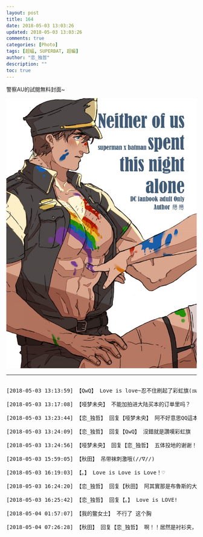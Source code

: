 ```yaml
---
layout: post
title: 164
date: 2018-05-03 13:03:26
updated: 2018-05-03 13:03:26
comments: true
categories: [Photo]
tags: [超蝠, SUPERBAT, 超蝙]
author: "恋_独哲"
description: ""
toc: true
---
```


<p>警察AU的試閱無料封面~</p>

![](https://raw.githubusercontent.com/alicewish/maple50821/master/img_YW5MWVN1NEpoZFhNRnZjTTJsQm5QSmhJSmY3ZCtuMXcwNUVLK2JZUGc0dGcrR09ycFhiNmJBPT0.jpg)

---

<pre>

[2018-05-03 13:13:59] 【QwQ】 Love is love~忍不住刷起了彩虹旗(ಡωಡ)hiahiahia

[2018-05-03 13:17:08] 【哑梦未央】 不能加拍进大陆买本的订单里吗？

[2018-05-03 13:23:44] 【恋_独哲】 回复【哑梦未央】 阿不好意思QQ這本是我台灣自己印的，但這張圖之後應該會做為正式刊物的贈品!!

[2018-05-03 13:24:09] 【恋_独哲】 回复【QwQ】 沒錯就是讚嘆彩虹旗

[2018-05-03 13:24:56] 【哑梦未央】 回复【恋_独哲】 五体投地的谢谢！

[2018-05-03 15:59:05] 【秋田】 吊带袜刺激哦(//∇//)

[2018-05-03 16:19:03] 【。】 Love is Love is Love！♡

[2018-05-03 16:24:20] 【恋_独哲】 回复【秋田】 阿其實那是布魯斯的大腿，然後是襯衫夾不是吊帶襪！,😘😘

[2018-05-03 16:25:42] 【恋_独哲】 回复【。】 Love is LOVE!

[2018-05-04 01:57:07] 【我的鳖女士】 不行了 这个胸

[2018-05-04 07:26:28] 【秋田】 回复【恋_独哲】 啊！！居然是衬衫夹，受教了(///ˊㅿˋ///)

</pre>